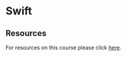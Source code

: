 # Swift

## Resources
For resources on this course please click [here](https://www.appbrewery.co/p/ios-course-resources/).
